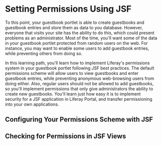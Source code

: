# Setting Permissions Using JSF

To this point, your guestbook portlet is able to create guestbooks and guestbook
entries and store them as data to you database. However, everyone that visits
your site has the ability to do this, which could present problems as an
administrator. Most of the time, you'll want some of the data in your guestbook
portlet protected from random users on the web. For instance, you may want to
enable some users to add guestbook entries, while preventing others from doing
so. 

In this learning path, you'll learn how to implement Liferay's permissions
system in your guestbook portlet following JSF best practices. The default
permissions scheme will allow users to view guestbooks and enter guestbook
entries, while preventing anonymous web-browsing users from doing either. Also,
regular users should not be allowed to add guestbooks, so you'll implement
permissions that only give administrators the ability to create new guestbooks.
You'll learn just how easy it is to implement security for a JSF application in
Liferay Portal, and transfer permissioning into your own applications. 

## Configuring Your Permissions Scheme with JSF



## Checking for Permissions in JSF Views

